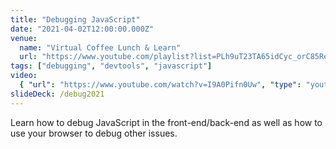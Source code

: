 ```yaml
---
title: "Debugging JavaScript"
date: "2021-04-02T12:00:00.000Z"
venue:
  name: "Virtual Coffee Lunch & Learn"
  url: "https://www.youtube.com/playlist?list=PLh9uT23TA65idCyc_orC85RefgY_-fKsG"
tags: ["debugging", "devtools", "javascript"]
video:
  { "url": "https://www.youtube.com/watch?v=I9A0Pifn0Uw", "type": "youtube" }
slideDeck: /debug2021
---
```


Learn how to debug JavaScript in the front-end/back-end as well as how to use your browser to debug other issues.
